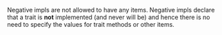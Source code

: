 Negative impls are not allowed to have any items. Negative impls
declare that a trait is **not** implemented (and never will be) and
hence there is no need to specify the values for trait methods or
other items.
